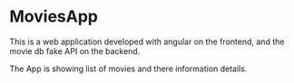 # MoviesApp

This is a web application developed with angular on the frontend, and the movie db fake API on the backend.

The App is showing list of movies and there information details.
